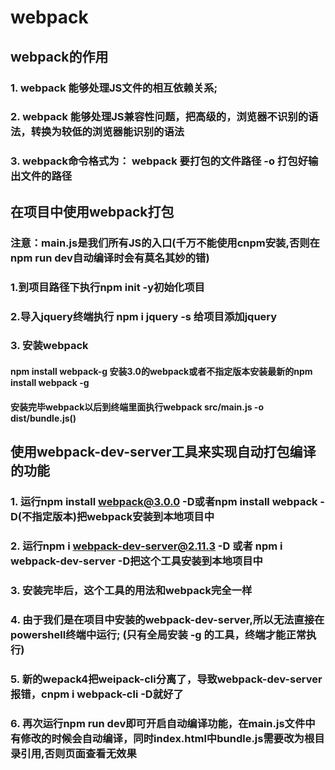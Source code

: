 # webpack
## webpack的作用
 ### 1. webpack 能够处理JS文件的相互依赖关系;
 ### 2. webpack 能够处理JS兼容性问题，把高级的，浏览器不识别的语法，转换为较低的浏览器能识别的语法
 ### 3. webpack命令格式为： webpack 要打包的文件路径 -o 打包好输出文件的路径
## 在项目中使用webpack打包
### 注意：main.js是我们所有JS的入口(千万不能使用cnpm安装,否则在npm run dev自动编译时会有莫名其妙的错)
### 1.到项目路径下执行npm init -y初始化项目
### 2.导入jquery终端执行 npm i jquery -s 给项目添加jquery
### 3. 安装webpack
#### npm install webpack-g 安装3.0的webpack或者不指定版本安装最新的npm install webpack -g
#### 安装完毕webpack以后到终端里面执行webpack src/main.js -o dist/bundle.js()
## 使用webpack-dev-server工具来实现自动打包编译的功能
 ### 1. 运行npm install webpack@3.0.0 -D或者npm install webpack -D(不指定版本)把webpack安装到本地项目中
 ### 2. 运行npm i webpack-dev-server@2.11.3 -D 或者 npm i webpack-dev-server -D把这个工具安装到本地项目中
 ### 3. 安装完毕后，这个工具的用法和webpack完全一样
 ### 4. 由于我们是在项目中安装的webpack-dev-server,所以无法直接在powershell终端中运行; (只有全局安装 -g 的工具，终端才能正常执行)
 ### 5. 新的wepack4把weipack-cli分离了，导致webpack-dev-server报错，cnpm i webpack-cli -D就好了
 ### 6. 再次运行npm run dev即可开启自动编译功能，在main.js文件中有修改的时候会自动编译，同时index.html中bundle.js需要改为根目录引用,否则页面查看无效果
